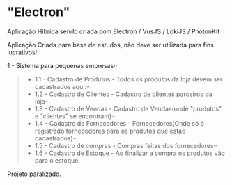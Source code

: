 # "Electron"
Aplicação Hibrida sendo criada com Electron / VusJS / LokiJS / PhotonKit

Aplicação Criada para base de estudos, não deve ser utilizada para fins lucrativos!

 1 - Sistema para pequenas empresas··

 > - 1.1 - Cadastro de Produtos - Todos os produtos da loja devem ser cadastrados aqui.··
 > - 1.2 - Cadastro de Clientes - Cadastro de clientes parceiros da loja··
 > - 1.3 - Cadastro de Vendas - Cadastro de Vendas(onde "produtos" e "clientes" se encontram)··
 > - 1.4 - Cadastro de Fornecedores - Fornecedores(Onde só é registrado fornecedores para os produtos que estao cadastrados)··
 > - 1.5 - Cadastro de compras - Compras feitas dos fornecedores··
 > - 1.6 - Cadastro de Estoque - Ao finalizar a compra os produtos vão para o estoque.

Projeto paralizado.
